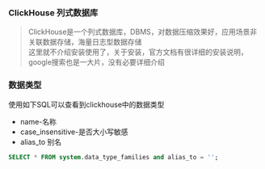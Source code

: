 
### ClickHouse 列式数据库

> ClickHouse是一个列式数据库，DBMS，对数据压缩效果好，应用场景非关联数据存储，海量日志型数据存储  
> 这里就不介绍安装使用了，关于安装，官方文档有很详细的安装说明，google搜索也是一大片，没有必要详细介绍

### 数据类型
使用如下SQL可以查看到clickhouse中的数据类型
- name-名称
- case_insensitive-是否大小写敏感
- alias_to 别名
```sql
SELECT * FROM system.data_type_families and alias_to = '';
```

